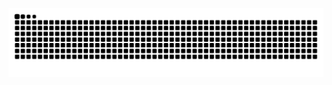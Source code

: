 ![snake gif](https://github.com/mbdatatech/mbdatatech/blob/output/github-contribution-grid-snake.svg)
